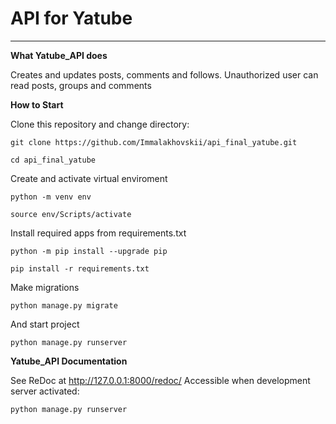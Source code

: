# API for Yatube #
****
**What Yatube_API does**

Creates and updates posts, comments and follows. Unauthorized user can read posts, groups and comments

**How to Start**

Clone this repository and change directory:
```
git clone https://github.com/Immalakhovskii/api_final_yatube.git
```
```
cd api_final_yatube
```
Create and activate virtual enviroment
```
python -m venv env
```
```
source env/Scripts/activate
```
Install required apps from requirements.txt
```
python -m pip install --upgrade pip
```
```
pip install -r requirements.txt
```
Make migrations
```
python manage.py migrate
```
And start project
```
python manage.py runserver
``` 
**Yatube_API Documentation**

See ReDoc at http://127.0.0.1:8000/redoc/ 
Accessible when development server activated: 
```
python manage.py runserver
```
